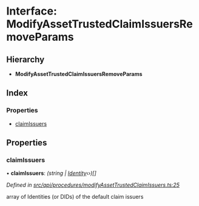 # Interface: ModifyAssetTrustedClaimIssuersRemoveParams

## Hierarchy

* **ModifyAssetTrustedClaimIssuersRemoveParams**

## Index

### Properties

* [claimIssuers](modifyassettrustedclaimissuersremoveparams.md#claimissuers)

## Properties

###  claimIssuers

• **claimIssuers**: *(string | [Identity](../classes/identity.md)‹›)[]*

*Defined in [src/api/procedures/modifyAssetTrustedClaimIssuers.ts:25](https://github.com/PolymathNetwork/polymesh-sdk/blob/38ee8078/src/api/procedures/modifyAssetTrustedClaimIssuers.ts#L25)*

array of Identities (or DIDs) of the default claim issuers
